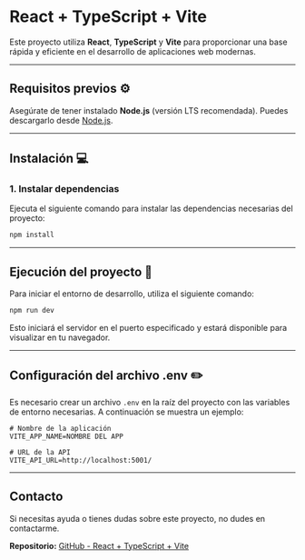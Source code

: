 # React + TypeScript + Vite

Este proyecto utiliza **React**, **TypeScript** y **Vite** para proporcionar una base rápida y eficiente en el desarrollo de aplicaciones web modernas.

---

## Requisitos previos ⚙️

Asegúrate de tener instalado **Node.js** (versión LTS recomendada). Puedes descargarlo desde [Node.js](https://nodejs.org).

---

## Instalación 💻

### 1. Instalar dependencias

Ejecuta el siguiente comando para instalar las dependencias necesarias del proyecto:

```bash
npm install
```

---

## Ejecución del proyecto 🚀

Para iniciar el entorno de desarrollo, utiliza el siguiente comando:

```bash
npm run dev
```

Esto iniciará el servidor en el puerto especificado y estará disponible para visualizar en tu navegador.

---

## Configuración del archivo .env ✏️

Es necesario crear un archivo `.env` en la raíz del proyecto con las variables de entorno necesarias. A continuación se muestra un ejemplo:

```env
# Nombre de la aplicación
VITE_APP_NAME=NOMBRE DEL APP

# URL de la API
VITE_API_URL=http://localhost:5001/
```

---

## Contacto

Si necesitas ayuda o tienes dudas sobre este proyecto, no dudes en contactarme.

**Repositorio:** [GitHub - React + TypeScript + Vite](https://github.com/)

